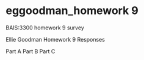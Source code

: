 # eggoodman_homework 9
 BAIS:3300 homework 9 survey

 Ellie Goodman Homework 9 Responses

 Part A
 Part B
 Part C
 
